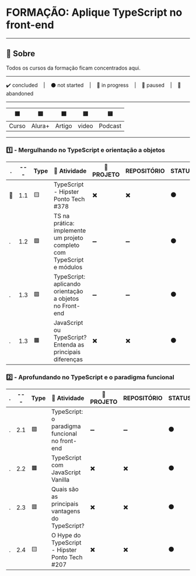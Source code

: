 # FORMAÇÃO: Aplique TypeScript no front-end

---

## 📌 Sobre
  Todos os cursos da formação ficam concentrados aqui.

---

<p>
  ✔️ concluded &nbsp;&nbsp;&nbsp;|&nbsp;&nbsp;&nbsp;
  ⚫ not started &nbsp;&nbsp;&nbsp;|&nbsp;&nbsp;&nbsp;
  🔵 in progress &nbsp;&nbsp;&nbsp;|&nbsp;&nbsp;&nbsp;
  🔶 paused &nbsp;&nbsp;&nbsp;|&nbsp;&nbsp;&nbsp;
  🔴 abandoned 
</p>

---
| 🟪 | 🟦 | 🟫 | 🟥 | 🟨 |
| --- | --- | --- | --- | --- |
| Curso | Alura+ | Artigo | video | Podcast |

---

### 1️⃣ - Mergulhando no TypeScript e orientação a objetos
| . | --- | Type | 📘 Atividade | 🔗 PROJETO | REPOSITÓRIO | STATUS |
| --- | --- | --- | --- | --- | --- | --- |
| 🚩 | 1.1 | 🟨 | TypeScript - Hipster Ponto Tech #378 | ✖️ | ✖️ | ⚫ |
| . | 1.2 | 🟪 | TS na prática: implemente um projeto completo com TypeScript e módulos | ➖ | ➖ | ⚫ |
| . | 1.3 | 🟪 | TypeScript: aplicando orientação a objetos no Front-end | ➖ | ➖ | ⚫ |
| . | 1.3 | 🟫 | JavaScript ou TypeScript? Entenda as principais diferenças | ✖️ | ✖️ | ⚫ |


### 2️⃣ - Aprofundando no TypeScript e o paradigma funcional

| . | --- | Type | 📘 Atividade | 🔗 PROJETO | REPOSITÓRIO | STATUS |
| --- | --- | --- | --- | --- | --- | --- |
| . | 2.1 | 🟪 | TypeScript: o paradigma funcional no front-end | ➖ | ➖ | ⚫ |
| . | 2.2 | 🟫 | TypeScript com JavaScript Vanilla | ✖️ | ✖️ | ⚫ |
| . | 2.3 | 🟥 | Quais são as principais vantagens do TypeScript? | ✖️ | ✖️ | ⚫ |
| . | 2.4 | 🟨 | O Hype do TypeScript - Hipster Ponto Tech #207 | ✖️ | ✖️ | ⚫ |


